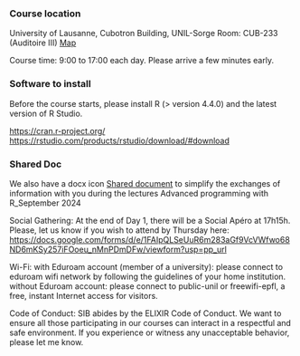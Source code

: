 ### Course location

University of Lausanne,  Cubotron Building, UNIL-Sorge
Room: CUB-233 (Auditoire III)
[Map](https://planete.unil.ch/?local=CUB-233)
 
Course time: 9:00 to 17:00 each day. Please arrive a few minutes early.

### Software to install
Before the course starts, please install R (> version 4.4.0) and the latest version of R Studio.

https://cran.r-project.org/
https://rstudio.com/products/rstudio/download/#download
 
### Shared Doc

We also have a ​docx icon [Shared document](https://sibcloud-my.sharepoint.com/:w:/g/personal/patricia_palagi_sib_swiss/ES6FOXcRfaxLkDjpKx5DIeYBczLWAo9MPGlgFJZVZESUPQ?e=9mhXIx) to simplify the exchanges of information with you during the lectures Advanced programming with R_September 2024
 
Social Gathering: At the end of Day 1, there will be a Social Apéro at 17h15h. Please, let us know if you wish to attend by Thursday here: https://docs.google.com/forms/d/e/1FAIpQLSeUuR6m283aGf9VcVWfwo68ND6mKSy257iFOoeu_nMnPDmDFw/viewform?usp=pp_url
 
Wi-Fi:
with Eduroam account (member of a university): please connect to eduroam wifi network by following the guidelines of your home institution.
without Eduroam account: please connect to public-unil or freewifi-epfl, a free, instant Internet access for visitors.
 
Code of Conduct: 
SIB abides by the ELIXIR Code of Conduct. We want to ensure all those participating in our courses can interact in a respectful and safe environment. If you experience or witness any unacceptable behavior, please let me know.   
 
